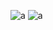 ![a](https://github-readme-stats.vercel.app/api?username=stasiekkk&theme=dark&show_icons=true)
![a](https://discord.c99.nl/widget/theme-4/587193675755552799.png)
